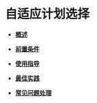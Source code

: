 # 自适应计划选择

-   **[概述](概述-自适应.md)**

-   **[前置条件](前置条件-自适应.md)**

-   **[使用指导](使用指导-自适应.md)**

-   **[最佳实践](最佳实践-自适应.md)**

-   **[常见问题处理](常见问题处理-自适应.md)**
